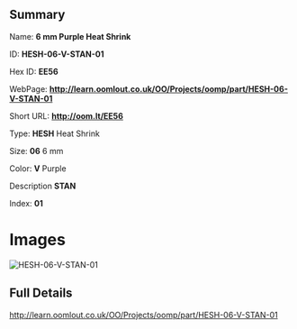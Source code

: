 

## Summary
 
Name: __6 mm Purple Heat Shrink__

ID: __HESH-06-V-STAN-01__

Hex ID: __EE56__

WebPage: __http://learn.oomlout.co.uk/OO/Projects/oomp/part/HESH-06-V-STAN-01__

Short URL: __http://oom.lt/EE56__


Type: __HESH__ Heat Shrink 

Size: __06__ 6 mm 

Color: __V__ Purple 

Description __STAN__  

Index: __01__


# Images
![HESH-06-V-STAN-01](http://oomlout.com/oomp-gen/parts/HESH-06-V-STAN-01/HESH-06-V-STAN-01_420.jpg)



## Full Details

 http://learn.oomlout.co.uk/OO/Projects/oomp/part/HESH-06-V-STAN-01














